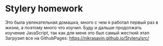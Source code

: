 # Stylery homework


Это была увлекательная домашка, много с чем я работал первый раз в жизни, а поэтому много что изучил. Буду и дальше продолжать изучение JavaScript, так как для меня это был самый жесткий этап
Загрузил все на GithubPages: https://nikrasavin.github.io/Styleru/src/
 
